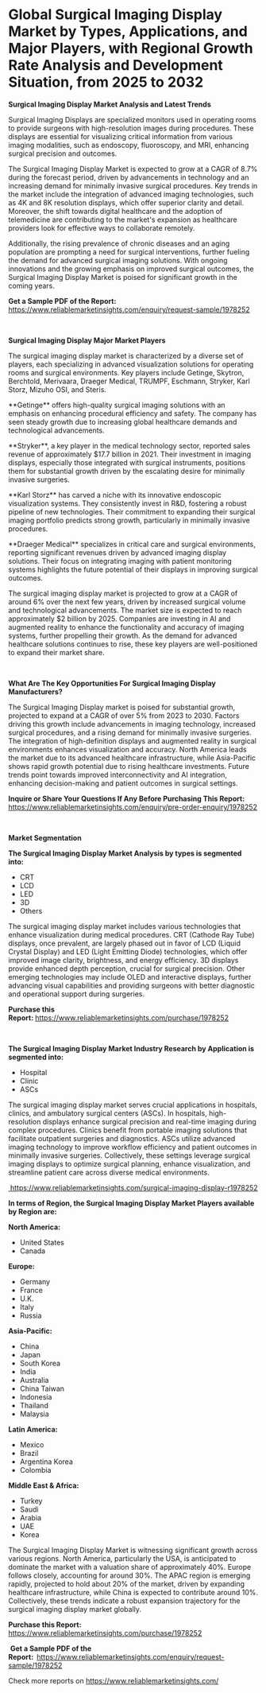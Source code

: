 <p><h1>Global Surgical Imaging Display Market by Types, Applications, and Major Players, with Regional Growth Rate Analysis and Development Situation, from 2025 to 2032</h1></p><p><strong>Surgical Imaging Display Market Analysis and Latest Trends</strong></p>
<p><p>Surgical Imaging Displays are specialized monitors used in operating rooms to provide surgeons with high-resolution images during procedures. These displays are essential for visualizing critical information from various imaging modalities, such as endoscopy, fluoroscopy, and MRI, enhancing surgical precision and outcomes. </p><p>The Surgical Imaging Display Market is expected to grow at a CAGR of 8.7% during the forecast period, driven by advancements in technology and an increasing demand for minimally invasive surgical procedures. Key trends in the market include the integration of advanced imaging technologies, such as 4K and 8K resolution displays, which offer superior clarity and detail. Moreover, the shift towards digital healthcare and the adoption of telemedicine are contributing to the market's expansion as healthcare providers look for effective ways to collaborate remotely.</p><p>Additionally, the rising prevalence of chronic diseases and an aging population are prompting a need for surgical interventions, further fueling the demand for advanced surgical imaging solutions. With ongoing innovations and the growing emphasis on improved surgical outcomes, the Surgical Imaging Display Market is poised for significant growth in the coming years.</p></p>
<p><strong>Get a Sample PDF of the Report:&nbsp;</strong> <a href="https://www.reliablemarketinsights.com/enquiry/request-sample/1978252?utm_campaign=3186&utm_medium=2&utm_source=Github&utm_content=ia&utm_term=05032025&utm_id=surgical-imaging-display">https://www.reliablemarketinsights.com/enquiry/request-sample/1978252</a></p>
<p>&nbsp;</p>
<p><strong>Surgical Imaging Display Major Market Players</strong></p>
<p><p>The surgical imaging display market is characterized by a diverse set of players, each specializing in advanced visualization solutions for operating rooms and surgical environments. Key players include Getinge, Skytron, Berchtold, Merivaara, Draeger Medical, TRUMPF, Eschmann, Stryker, Karl Storz, Mizuho OSI, and Steris.</p><p>**Getinge** offers high-quality surgical imaging solutions with an emphasis on enhancing procedural efficiency and safety. The company has seen steady growth due to increasing global healthcare demands and technological advancements. </p><p>**Stryker**, a key player in the medical technology sector, reported sales revenue of approximately $17.7 billion in 2021. Their investment in imaging displays, especially those integrated with surgical instruments, positions them for substantial growth driven by the escalating desire for minimally invasive surgeries.</p><p>**Karl Storz** has carved a niche with its innovative endoscopic visualization systems. They consistently invest in R&D, fostering a robust pipeline of new technologies. Their commitment to expanding their surgical imaging portfolio predicts strong growth, particularly in minimally invasive procedures.</p><p>**Draeger Medical** specializes in critical care and surgical environments, reporting significant revenues driven by advanced imaging display solutions. Their focus on integrating imaging with patient monitoring systems highlights the future potential of their displays in improving surgical outcomes.</p><p>The surgical imaging display market is projected to grow at a CAGR of around 6% over the next few years, driven by increased surgical volume and technological advancements. The market size is expected to reach approximately $2 billion by 2025. Companies are investing in AI and augmented reality to enhance the functionality and accuracy of imaging systems, further propelling their growth. As the demand for advanced healthcare solutions continues to rise, these key players are well-positioned to expand their market share.</p></p>
<p>&nbsp;</p>
<p><strong>What Are The Key Opportunities For Surgical Imaging Display Manufacturers?</strong></p>
<p><p>The Surgical Imaging Display market is poised for substantial growth, projected to expand at a CAGR of over 5% from 2023 to 2030. Factors driving this growth include advancements in imaging technology, increased surgical procedures, and a rising demand for minimally invasive surgeries. The integration of high-definition displays and augmented reality in surgical environments enhances visualization and accuracy. North America leads the market due to its advanced healthcare infrastructure, while Asia-Pacific shows rapid growth potential due to rising healthcare investments. Future trends point towards improved interconnectivity and AI integration, enhancing decision-making and patient outcomes in surgical settings.</p></p>
<p><strong>Inquire or Share Your Questions If Any Before Purchasing This Report:</strong> <a href="https://www.reliablemarketinsights.com/enquiry/pre-order-enquiry/1978252?utm_campaign=3186&utm_medium=2&utm_source=Github&utm_content=ia&utm_term=05032025&utm_id=surgical-imaging-display">https://www.reliablemarketinsights.com/enquiry/pre-order-enquiry/1978252</a></p>
<p>&nbsp;</p>
<p><strong>Market Segmentation</strong></p>
<p><strong>The Surgical Imaging Display Market Analysis by types is segmented into:</strong></p>
<p><ul><li>CRT</li><li>LCD</li><li>LED</li><li>3D</li><li>Others</li></ul></p>
<p><p>The surgical imaging display market includes various technologies that enhance visualization during medical procedures. CRT (Cathode Ray Tube) displays, once prevalent, are largely phased out in favor of LCD (Liquid Crystal Display) and LED (Light Emitting Diode) technologies, which offer improved image clarity, brightness, and energy efficiency. 3D displays provide enhanced depth perception, crucial for surgical precision. Other emerging technologies may include OLED and interactive displays, further advancing visual capabilities and providing surgeons with better diagnostic and operational support during surgeries.</p></p>
<p><strong>Purchase this Report:&nbsp;</strong><a href="https://www.reliablemarketinsights.com/purchase/1978252?utm_campaign=3186&utm_medium=2&utm_source=Github&utm_content=ia&utm_term=05032025&utm_id=surgical-imaging-display">https://www.reliablemarketinsights.com/purchase/1978252</a></p>
<p>&nbsp;</p>
<p><strong>The Surgical Imaging Display Market Industry Research by Application is segmented into:</strong></p>
<p><ul><li>Hospital</li><li>Clinic</li><li>ASCs</li></ul></p>
<p><p>The surgical imaging display market serves crucial applications in hospitals, clinics, and ambulatory surgical centers (ASCs). In hospitals, high-resolution displays enhance surgical precision and real-time imaging during complex procedures. Clinics benefit from portable imaging solutions that facilitate outpatient surgeries and diagnostics. ASCs utilize advanced imaging technology to improve workflow efficiency and patient outcomes in minimally invasive surgeries. Collectively, these settings leverage surgical imaging displays to optimize surgical planning, enhance visualization, and streamline patient care across diverse medical environments.</p></p>
<p><a href="https://www.reliablemarketinsights.com/surgical-imaging-display-r1978252?utm_campaign=3186&utm_medium=2&utm_source=Github&utm_content=ia&utm_term=05032025&utm_id=surgical-imaging-display">&nbsp;https://www.reliablemarketinsights.com/surgical-imaging-display-r1978252</a></p>
<p><strong>In terms of Region, the Surgical Imaging Display Market Players available by Region are:</strong></p>
<p>
    <p> <strong> North America: </strong>
        <ul>
            <li>United States</li>
            <li>Canada</li>
        </ul>
        </p> 
    <p> <strong> Europe: </strong>
        <ul>
            <li>Germany</li>
            <li>France</li>
            <li>U.K.</li>
            <li>Italy</li>
            <li>Russia</li>
        </ul>
        </p> 
    <p> <strong> Asia-Pacific: </strong>
        <ul>
            <li>China</li>
            <li>Japan</li>
            <li>South Korea</li>
            <li>India</li>
            <li>Australia</li>
            <li>China Taiwan</li>
            <li>Indonesia</li>
            <li>Thailand</li>
            <li>Malaysia</li>
        </ul>
        </p> 
    <p> <strong> Latin America: </strong>
        <ul>
            <li>Mexico</li>
            <li>Brazil</li>
            <li>Argentina Korea</li>
            <li>Colombia</li>
        </ul>
        </p> 
    <p> <strong> Middle East & Africa: </strong>
        <ul>
            <li>Turkey</li>
            <li>Saudi</li>
            <li>Arabia</li>
            <li>UAE</li>
            <li>Korea</li>
        </ul>
    </p>
    </p>
<p><p>The Surgical Imaging Display Market is witnessing significant growth across various regions. North America, particularly the USA, is anticipated to dominate the market with a valuation share of approximately 40%. Europe follows closely, accounting for around 30%. The APAC region is emerging rapidly, projected to hold about 20% of the market, driven by expanding healthcare infrastructure, while China is expected to contribute around 10%. Collectively, these trends indicate a robust expansion trajectory for the surgical imaging display market globally.</p></p>
<p><strong>Purchase this Report: </strong><a href="https://www.reliablemarketinsights.com/purchase/1978252?utm_campaign=3186&utm_medium=2&utm_source=Github&utm_content=ia&utm_term=05032025&utm_id=surgical-imaging-display">https://www.reliablemarketinsights.com/purchase/1978252</a></p>
<p>&nbsp;<strong>Get a Sample PDF of the Report:&nbsp;&nbsp;</strong><a href="https://www.reliablemarketinsights.com/enquiry/request-sample/1978252?utm_campaign=3186&utm_medium=2&utm_source=Github&utm_content=ia&utm_term=05032025&utm_id=surgical-imaging-display">https://www.reliablemarketinsights.com/enquiry/request-sample/1978252</a></p>
<p><strong></strong></p>
<p>Check more reports on <a href="https://www.reliablemarketinsights.com/?utm_campaign=3186&utm_medium=2&utm_source=Github&utm_content=ia&utm_term=05032025&utm_id=surgical-imaging-display">https://www.reliablemarketinsights.com/</a></p>